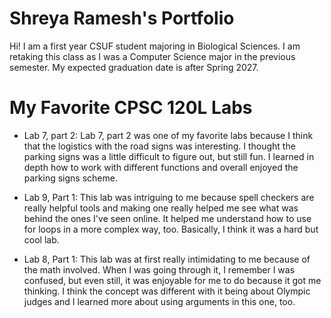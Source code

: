 # Shreya Ramesh's Portfolio

Hi! I am a first year CSUF student majoring in Biological Sciences. I am retaking this class 
as I was a Computer Science major in the previous semester. My expected graduation date is after Spring 2027. 

# My Favorite CPSC 120L Labs

* Lab 7, part 2: 
  Lab 7, part 2 was one of my favorite labs because I think that the logistics with the road signs
was interesting. I thought the parking signs was a little difficult to figure out, but still fun. 
I learned in depth how to work with different functions and overall enjoyed the parking signs
scheme.

* Lab 9, Part 1: 
  This lab was intriguing to me because spell checkers are really helpful tools and making one
really helped me see what was behind the ones I've seen online. It helped me understand how to use
for loops in a more complex way, too. Basically, I think it was a hard but cool lab. 

* Lab 8, Part 1: 
  This lab was at first really intimidating to me because of the math involved. When I was going
through it, I remember I was confused, but even still, it was enjoyable for me to do because
it got me thinking. I think the concept was different with it being about Olympic judges and 
I learned more about using arguments in this one, too.
